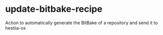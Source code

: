 # update-bitbake-recipe
Action to automatically generate the BitBake of a repository and send it to hestiia-os
